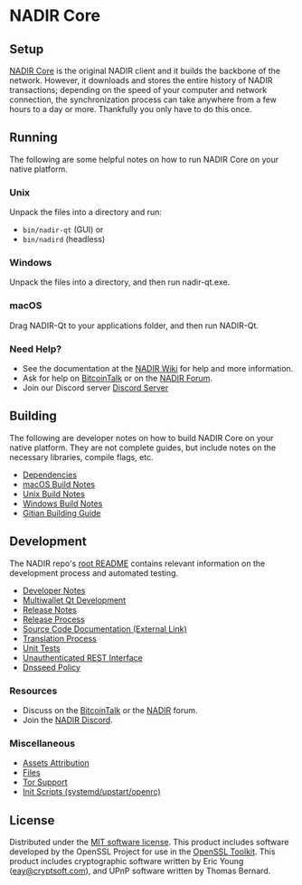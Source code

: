 NADIR Core
=============

Setup
---------------------
[NADIR Core](http://nadir.org/wallet) is the original NADIR client and it builds the backbone of the network. However, it downloads and stores the entire history of NADIR transactions; depending on the speed of your computer and network connection, the synchronization process can take anywhere from a few hours to a day or more. Thankfully you only have to do this once.

Running
---------------------
The following are some helpful notes on how to run NADIR Core on your native platform.

### Unix

Unpack the files into a directory and run:

- `bin/nadir-qt` (GUI) or
- `bin/nadird` (headless)

### Windows

Unpack the files into a directory, and then run nadir-qt.exe.

### macOS

Drag NADIR-Qt to your applications folder, and then run NADIR-Qt.

### Need Help?

* See the documentation at the [NADIR Wiki](https://github.com/NADIR-Project/NADIR/wiki)
for help and more information.
* Ask for help on [BitcoinTalk](https://bitcointalk.org/index.php?topic=1262920.0) or on the [NADIR Forum](http://forum.nadir.org/).
* Join our Discord server [Discord Server](https://discord.nadir.org)

Building
---------------------
The following are developer notes on how to build NADIR Core on your native platform. They are not complete guides, but include notes on the necessary libraries, compile flags, etc.

- [Dependencies](dependencies.md)
- [macOS Build Notes](build-osx.md)
- [Unix Build Notes](build-unix.md)
- [Windows Build Notes](build-windows.md)
- [Gitian Building Guide](gitian-building.md)

Development
---------------------
The NADIR repo's [root README](/README.md) contains relevant information on the development process and automated testing.

- [Developer Notes](developer-notes.md)
- [Multiwallet Qt Development](multiwallet-qt.md)
- [Release Notes](release-notes.md)
- [Release Process](release-process.md)
- [Source Code Documentation (External Link)](https://www.fuzzbawls.pw/nadir/doxygen/)
- [Translation Process](translation_process.md)
- [Unit Tests](unit-tests.md)
- [Unauthenticated REST Interface](REST-interface.md)
- [Dnsseed Policy](dnsseed-policy.md)

### Resources
* Discuss on the [BitcoinTalk](https://bitcointalk.org/index.php?topic=1262920.0) or the [NADIR](http://forum.nadir.org/) forum.
* Join the [NADIR Discord](https://discord.nadir.org).

### Miscellaneous
- [Assets Attribution](assets-attribution.md)
- [Files](files.md)
- [Tor Support](tor.md)
- [Init Scripts (systemd/upstart/openrc)](init.md)

License
---------------------
Distributed under the [MIT software license](/COPYING).
This product includes software developed by the OpenSSL Project for use in the [OpenSSL Toolkit](https://www.openssl.org/). This product includes
cryptographic software written by Eric Young ([eay@cryptsoft.com](mailto:eay@cryptsoft.com)), and UPnP software written by Thomas Bernard.
